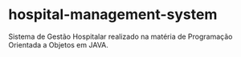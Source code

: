 # hospital-management-system
Sistema de Gestão Hospitalar realizado na matéria de Programação Orientada a Objetos em JAVA.
